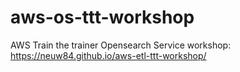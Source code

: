 # aws-os-ttt-workshop
AWS Train the trainer Opensearch Service workshop: https://neuw84.github.io/aws-etl-ttt-workshop/

